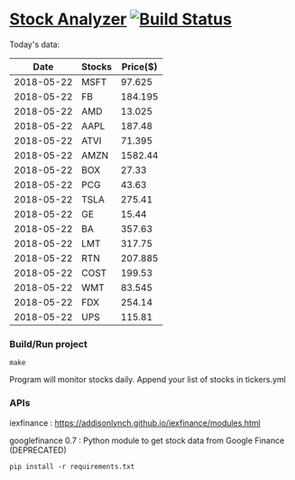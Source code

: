 # [Stock Analyzer](https://ogoyal.github.io/StockAnalyzer/) [![Build Status](https://travis-ci.org/ogoyal/StockAnalyzer.svg?branch=master)](https://travis-ci.org/ogoyal/StockAnalyzer)

Today's data:

| Date| Stocks| Price($) | 
| --- | --- | ---  | 
| 2018-05-22| MSFT| 97.625 | 
| 2018-05-22| FB| 184.195 | 
| 2018-05-22| AMD| 13.025 | 
| 2018-05-22| AAPL| 187.48 | 
| 2018-05-22| ATVI| 71.395 | 
| 2018-05-22| AMZN| 1582.44 | 
| 2018-05-22| BOX| 27.33 | 
| 2018-05-22| PCG| 43.63 | 
| 2018-05-22| TSLA| 275.41 | 
| 2018-05-22| GE| 15.44 | 
| 2018-05-22| BA| 357.63 | 
| 2018-05-22| LMT| 317.75 | 
| 2018-05-22| RTN| 207.885 | 
| 2018-05-22| COST| 199.53 | 
| 2018-05-22| WMT| 83.545 | 
| 2018-05-22| FDX| 254.14 | 
| 2018-05-22| UPS| 115.81 | 

### Build/Run project

```
make
```

Program will monitor stocks daily. Append your list of stocks in tickers.yml

### APIs
iexfinance : https://addisonlynch.github.io/iexfinance/modules.html

googlefinance 0.7 : Python module to get stock data from Google Finance (DEPRECATED)

```
pip install -r requirements.txt
```

